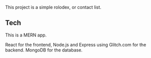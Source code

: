 This project is a simple rolodex, or contact list.

## Tech

This is a MERN app.

React for the frontend, Node.js and Express using Glitch.com for the backend. MongoDB for the database.